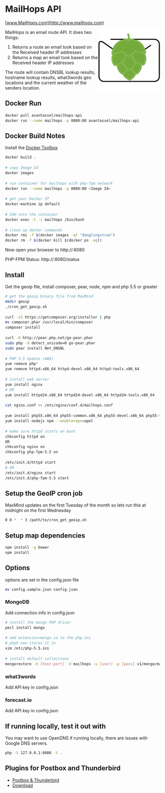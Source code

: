 # MailHops API
[www.MailHops.com](http://www.mailhops.com)

<img src="images/mailhops395.png" width="200" alt="MailHops logo" title="MailHops" align="right" />

MailHops is an email route API. It does two things:

1. Returns a route an email took based on the Received header IP addresses
2. Returns a map an email took based on the Received header IP addresses

The route will contain DNSBL lookup results, hostname lookup results, what3words geo locations and the current weather of the senders location.

## Docker Run

```sh
docker pull avantassel/mailhops-api
docker run --name mailhops -p 8080:80 avantassel/mailhops-api
```

## Docker Build Notes

Install the [Docker Toolbox](https://www.docker.com/products/docker-toolbox)

```sh
docker build .

# copy Image Id
docker images

# run container for mailhops with php-fpm network
docker run --name mailhops -p 8080:80 <Image Id>

# get your Docker IP
docker-machine ip default

# SSH into the container
docker exec -t -i mailhops /bin/bash

# clean up docker commands
docker rmi -f $(docker images -qf "dangling=true")
docker rm -f $(docker kill $(docker ps -aq))
```

Now open your browser to http://<Docker Ip>:8080

PHP-FPM Status: http://<Docker Ip>:8080/status

## Install

Get the geoip file, install composer, pear, node, npm and php 5.5 or greater

```sh
# get the geoip binary file from MaxMind
mkdir geoip
./cron_get_geoip.sh

curl -sS https://getcomposer.org/installer | php
mv composer.phar /usr/local/bin/composer
composer install

curl -O http://pear.php.net/go-pear.phar
sudo php -d detect_unicode=0 go-pear.phar
sudo pear install Net_DNSBL

# PHP 5.5 Update (AWS)
yum remove php*
yum remove httpd.x86_64 httpd-devel.x86_64 httpd-tools.x86_64

# install web server
yum install nginx
# OR
yum install httpd24.x86_64 httpd24-devel.x86_64 httpd24-tools.x86_64

cat nginx.conf >> /etc/nginx/conf.d/mailhops.conf

yum install php55.x86_64 php55-common.x86_64 php55-devel.x86_64 php55-fpm
yum install nodejs npm --enablerepo=epel

# make sure httpd starts on boot
chkconfig httpd on
OR
chkconfig nginx on
chkconfig php-fpm-5.5 on

/etc/init.d/httpd start
# OR
/etc/init.d/nginx start
/etc/init.d/php-fpm-5.5 start

```

## Setup the GeoIP cron job

MaxMind updates on the first Tuesday of the month so lets run this at midnight on the first Wednesday

```sh
0 0 *  * 3 /path/to/cron_get_geoip.sh
```

## Setup map dependencies
```sh
npm install -g bower
npm install
```

## Options
options are set in the config.json file

```sh
mv config.sample.json config.json
```

### MongoDB
Add connection info in config.json

```sh
# install the mongo PHP driver
pecl install mongo

# add extension=mongo.so to the php.ini
# php5 now stores it in
vim /etc/php-5.5.ini

# install default collections
mongorestore -h [host:port] -d mailhops -u [user] -p [pass] v1/mongo/mailhops/
```

### what3words
Add API key in config.json

### forecast.io
Add API key in config.json

## If running locally, test it out with
You may want to use OpenDNS if running locally, there are issues with Google DNS servers.

```sh
php -S 127.0.0.1:8080 -t .
```

## Plugins for Postbox and Thunderbird
- [Postbox & Thunderbird](https://github.com/avantassel/mailhops-plugin)
- [Download](https://addons.mozilla.org/en-US/thunderbird/addon/mailhops/)
